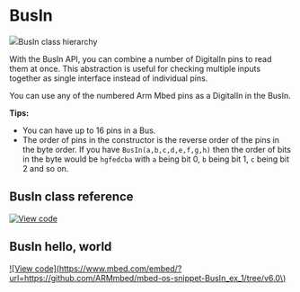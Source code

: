 # BusIn

<span class="images">![](https://os.mbed.com/docs/mbed-os/development/mbed-os-api-doxy/classmbed_1_1_bus_in.png)<span>BusIn class hierarchy</span></span>

With the BusIn API, you can combine a number of DigitalIn pins to read them at once. This abstraction is useful for checking multiple inputs together as single interface instead of individual pins.

You can use any of the numbered Arm Mbed pins as a DigitalIn in the BusIn.

**Tips:**
* You can have up to 16 pins in a Bus.
* The order of pins in the constructor is the reverse order of the pins in the byte order. If you have `BusIn(a,b,c,d,e,f,g,h)` then the order of bits in the byte would be `hgfedcba` with `a` being bit 0, `b` being bit 1, `c` being bit 2 and so on.

## BusIn class reference

[![View code](https://www.mbed.com/embed/?type=library)](https://os.mbed.com/docs/mbed-os/development/mbed-os-api-doxy/classmbed_1_1_bus_in.html)

## BusIn hello, world

[![View code](https://www.mbed.com/embed/?url=https://github.com/ARMmbed/mbed-os-snippet-BusIn_ex_1/tree/v6.0\)](https://github.com/ARMmbed/mbed-os-snippet-BusIn_ex_1/blob/v6.0/main.cpp)
